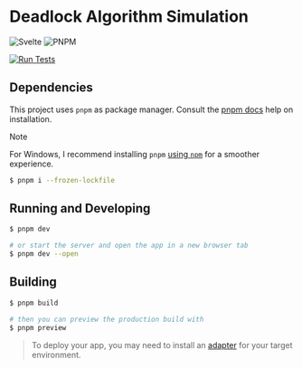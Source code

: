 # Deadlock Algorithm Simulation

![Svelte](https://img.shields.io/badge/svelte-%23f1413d.svg?style=for-the-badge&logo=svelte&logoColor=white)
![PNPM](https://img.shields.io/badge/pnpm-%234a4a4a.svg?style=for-the-badge&logo=pnpm&logoColor=f69220)

[![Run Tests](https://github.com/cdf144/deadlock-algorithm-simulation/actions/workflows/tests.yml/badge.svg)](https://github.com/cdf144/deadlock-algorithm-simulation/actions/workflows/tests.yml)

## Dependencies

This project uses `pnpm` as package manager. Consult the [pnpm docs](https://pnpm.io/installation) help on installation.

> [!NOTE]
>
> For Windows, I recommend installing `pnpm` [using `npm`](https://pnpm.io/installation#using-npm) for a smoother experience.

```sh
$ pnpm i --frozen-lockfile
```

## Running and Developing

```bash
$ pnpm dev

# or start the server and open the app in a new browser tab
$ pnpm dev --open
```

## Building

```bash
$ pnpm build

# then you can preview the production build with
$ pnpm preview
```

> To deploy your app, you may need to install an [adapter](https://svelte.dev/docs/kit/adapters) for your target environment.
